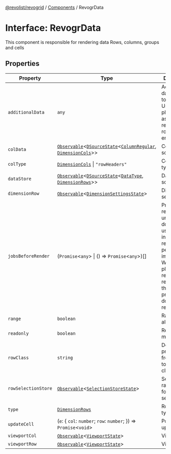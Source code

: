 [@revolist/revogrid](README.md) / [Components](Namespace.Components.md) / RevogrData

# Interface: RevogrData

This component is responsible for rendering data
Rows, columns, groups and cells

## Properties

| Property | Type | Description | Defined in |
| ------ | ------ | ------ | ------ |
| `additionalData` | `any` | Additional data to pass to renderer Used in plugins such as vue or react to pass root app entity to cells | [src/components.d.ts:314](https://github.com/revolist/revogrid/blob/834ef2bcc7d11d36bb9e66716a7f07087a633494/src/components.d.ts#L314) |
| `colData` | [`Observable`](TypeAlias.Observable.md)\<[`DSourceState`](TypeAlias.DSourceState.md)\<[`ColumnRegular`](Interface.ColumnRegular.md), [`DimensionCols`](TypeAlias.DimensionCols.md)\>\> | Column source | [src/components.d.ts:318](https://github.com/revolist/revogrid/blob/834ef2bcc7d11d36bb9e66716a7f07087a633494/src/components.d.ts#L318) |
| `colType` | [`DimensionCols`](TypeAlias.DimensionCols.md) \| `"rowHeaders"` | Column data type | [src/components.d.ts:322](https://github.com/revolist/revogrid/blob/834ef2bcc7d11d36bb9e66716a7f07087a633494/src/components.d.ts#L322) |
| `dataStore` | [`Observable`](TypeAlias.Observable.md)\<[`DSourceState`](TypeAlias.DSourceState.md)\<[`DataType`](TypeAlias.DataType.md), [`DimensionRows`](TypeAlias.DimensionRows.md)\>\> | Data rows source | [src/components.d.ts:326](https://github.com/revolist/revogrid/blob/834ef2bcc7d11d36bb9e66716a7f07087a633494/src/components.d.ts#L326) |
| `dimensionRow` | [`Observable`](TypeAlias.Observable.md)\<[`DimensionSettingsState`](Interface.DimensionSettingsState.md)\> | Dimension settings Y | [src/components.d.ts:330](https://github.com/revolist/revogrid/blob/834ef2bcc7d11d36bb9e66716a7f07087a633494/src/components.d.ts#L330) |
| `jobsBeforeRender` | (`Promise`\<`any`\> \| () => `Promise`\<`any`\>)[] | Prevent rendering until job is done. Can be used for initial rendering performance improvement. When several plugins require initial rendering this will prevent double initial rendering. | [src/components.d.ts:334](https://github.com/revolist/revogrid/blob/834ef2bcc7d11d36bb9e66716a7f07087a633494/src/components.d.ts#L334) |
| `range` | `boolean` | Range allowed | [src/components.d.ts:338](https://github.com/revolist/revogrid/blob/834ef2bcc7d11d36bb9e66716a7f07087a633494/src/components.d.ts#L338) |
| `readonly` | `boolean` | Readonly mode | [src/components.d.ts:342](https://github.com/revolist/revogrid/blob/834ef2bcc7d11d36bb9e66716a7f07087a633494/src/components.d.ts#L342) |
| `rowClass` | `string` | Defines property from which to read row class | [src/components.d.ts:346](https://github.com/revolist/revogrid/blob/834ef2bcc7d11d36bb9e66716a7f07087a633494/src/components.d.ts#L346) |
| `rowSelectionStore` | [`Observable`](TypeAlias.Observable.md)\<[`SelectionStoreState`](TypeAlias.SelectionStoreState.md)\> | Selection, range, focus for row selection | [src/components.d.ts:350](https://github.com/revolist/revogrid/blob/834ef2bcc7d11d36bb9e66716a7f07087a633494/src/components.d.ts#L350) |
| `type` | [`DimensionRows`](TypeAlias.DimensionRows.md) | Row data type | [src/components.d.ts:354](https://github.com/revolist/revogrid/blob/834ef2bcc7d11d36bb9e66716a7f07087a633494/src/components.d.ts#L354) |
| `updateCell` | (`e`: \{ `col`: `number`; `row`: `number`; \}) => `Promise`\<`void`\> | Pointed cell update. | [src/components.d.ts:358](https://github.com/revolist/revogrid/blob/834ef2bcc7d11d36bb9e66716a7f07087a633494/src/components.d.ts#L358) |
| `viewportCol` | [`Observable`](TypeAlias.Observable.md)\<[`ViewportState`](Interface.ViewportState.md)\> | Viewport X | [src/components.d.ts:362](https://github.com/revolist/revogrid/blob/834ef2bcc7d11d36bb9e66716a7f07087a633494/src/components.d.ts#L362) |
| `viewportRow` | [`Observable`](TypeAlias.Observable.md)\<[`ViewportState`](Interface.ViewportState.md)\> | Viewport Y | [src/components.d.ts:366](https://github.com/revolist/revogrid/blob/834ef2bcc7d11d36bb9e66716a7f07087a633494/src/components.d.ts#L366) |
